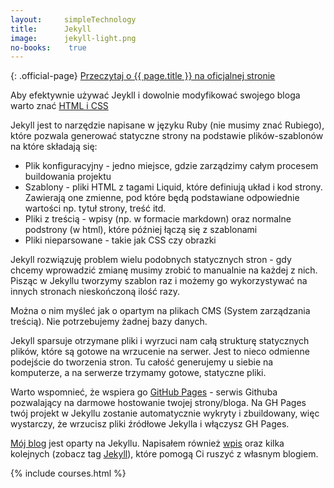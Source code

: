 ```yaml
---
layout:     simpleTechnology
title:      Jekyll
image:      jekyll-light.png
no-books:    true
---
```


{: .official-page}
[Przeczytaj o {{ page.title }} na oficjalnej stronie](https://jekyllrb.com/)

Aby efektywnie używać Jeykll i dowolnie modyfikować swojego bloga warto znać [HTML i CSS](/technologie/html&css)

Jekyll jest to narzędzie napisane w języku Ruby (nie musimy znać Rubiego), które pozwala generować statyczne strony na podstawie plików-szablonów na które składają się:

- Plik konfiguracyjny - jedno miejsce, gdzie zarządzimy całym procesem buildowania projektu
- Szablony - pliki HTML z tagami Liquid, które definiują układ i kod strony. Zawierają one zmienne, pod które będą podstawiane odpowiednie wartości np. tytuł strony, treść itd.
- Pliki z treścią - wpisy (np. w formacie markdown) oraz normalne podstrony (w html), które później łączą się z szablonami
- Pliki nieparsowane - takie jak CSS czy obrazki

Jekyll rozwiązuję problem wielu podobnych statycznych stron - gdy chcemy wprowadzić zmianę musimy zrobić to manualnie na każdej z nich. Pisząc w Jekyllu tworzymy szablon raz i możemy go wykorzystywać na innych stronach nieskończoną ilość razy.

Można o nim myśleć jak o opartym na plikach CMS (System zarządzania treścią). Nie potrzebujemy żadnej bazy danych.

Jekyll sparsuje otrzymane pliki i wyrzuci nam całą strukturę statycznych plików, które są gotowe na wrzucenie na serwer. Jest to nieco odmienne podejście do tworzenia stron. Tu całość generujemy u siebie na komputerze, a na serwerze trzymamy gotowe, statyczne pliki.
 
Warto wspomnieć, że wspiera go [GitHub Pages](https://pages.github.com/) - serwis Githuba pozwalający na darmowe hostowanie twojej strony/bloga. Na GH Pages twój projekt w Jekyllu zostanie automatycznie wykryty i zbuildowany, więc wystarczy, że wrzucisz pliki źródłowe Jekylla i włączysz GH Pages.

[Mój blog](https://devcave.pl/) jest oparty na Jekyllu. Napisałem również [wpis](https://devcave.pl/dajsiepoznac2017/jekyll/2017/03/04/instalacja-jekyll/) oraz kilka kolejnych (zobacz tag [Jekyll](https://devcave.pl/archive/#jekyll)), które pomogą Ci ruszyć z własnym blogiem.

{% include courses.html %}